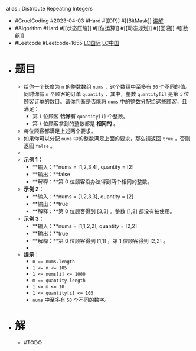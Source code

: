 alias:: Distribute Repeating Integers

- #CruelCoding #2023-04-03 #Hard #[[DP]] #[[BitMask]] [讲解](https://youtu.be/QExAjpLz20M)
- #Algorithm #Hard #[[状态压缩]] #[[位运算]] #[[动态规划]] #[[回溯]] #[[数组]]
- #Leetcode #Leetcode-1655 [LC国际](https://leetcode.com/problems/distribute-repeating-integers/) [LC中国](https://leetcode.cn/problems/distribute-repeating-integers/)
- # 题目
	- 给你一个长度为 `n` 的整数数组 `nums` ，这个数组中至多有 `50` 个不同的值。同时你有 `m` 个顾客的订单 `quantity` ，其中，整数 `quantity[i]` 是第 `i` 位顾客订单的数目。请你判断是否能将 `nums` 中的整数分配给这些顾客，且满足：
		- 第 `i` 位顾客 **恰好**有 `quantity[i]` 个整数。
		- 第 `i` 位顾客拿到的整数都是 **相同的** 。
	- 每位顾客都满足上述两个要求。
	- 如果你可以分配 `nums` 中的整数满足上面的要求，那么请返回 `true` ，否则返回 `false` 。
	-
	- **示例 1：**
		- **输入：**nums = [1,2,3,4], quantity = [2]
		- **输出：**false
		- **解释：**第 0 位顾客没办法得到两个相同的整数。
	- **示例 2：**
		- **输入：**nums = [1,2,3,3], quantity = [2]
		- **输出：**true
		- **解释：**第 0 位顾客得到 [3,3] 。整数 [1,2] 都没有被使用。
	- **示例 3：**
		- **输入：**nums = [1,1,2,2], quantity = [2,2]
		- **输出：**true
		- **解释：**第 0 位顾客得到 [1,1] ，第 1 位顾客得到 [2,2] 。
		-
	- **提示：**
		- `n == nums.length`
		- `1 <= n <= 105`
		- `1 <= nums[i] <= 1000`
		- `m == quantity.length`
		- `1 <= m <= 10`
		- `1 <= quantity[i] <= 105`
		- `nums` 中至多有 `50` 个不同的数字。
- # 解
	- #TODO